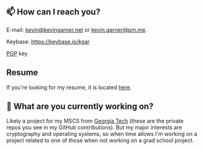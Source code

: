 ## 📫 How can I reach you?

E-mail: kevin@kevingarner.net or kevin.garner@pm.me.

Keybase: https://keybase.io/kgar

[PGP](https://raw.githubusercontent.com/KevDev13/keys/main/pgp-public.asc) key

## Resume

If you're looking for my resume, it is located [here](https://github.com/KevDev13/resume/blob/main/resume.pdf).

## 🔭 What are you currently working on?

Likely a project for my MSCS from [Georgia Tech](https://omscs.gatech.edu) (these are the private repos you see in my GitHub contributions). But my major interests are cryptography and operating systems, so when time allows I'm working on a project related to one of those when not working on a grad school project.
<!--
**KevDev13/KevDev13** is a ✨ _special_ ✨ repository because its `README.md` (this file) appears on your GitHub profile.

Here are some ideas to get you started:

- 👯 I’m looking to collaborate on ...
- 🤔 I’m looking for help with ...
- 💬 Ask me about ...
- 😄 Pronouns: ...
- ⚡ Fun fact: ...
- 🌱 I’m currently learning: ...
-->
